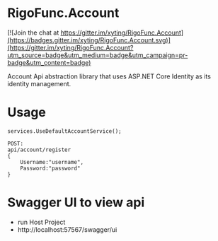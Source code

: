# RigoFunc.Account

[![Join the chat at https://gitter.im/xyting/RigoFunc.Account](https://badges.gitter.im/xyting/RigoFunc.Account.svg)](https://gitter.im/xyting/RigoFunc.Account?utm_source=badge&utm_medium=badge&utm_campaign=pr-badge&utm_content=badge)

Account Api abstraction library that uses ASP.NET Core Identity as its identity management.

# Usage

```
services.UseDefaultAccountService();
```
```
POST:
api/account/register
{
    Username:"username",
    Password:"password"
}
```

# Swagger UI to view api

- run Host Project
- http://localhost:57567/swagger/ui
